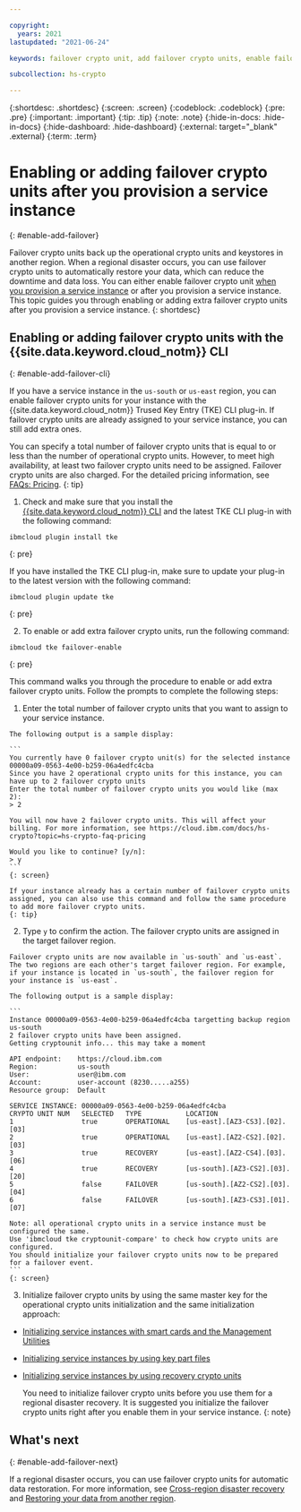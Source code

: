 ```yaml
---

copyright:
  years: 2021
lastupdated: "2021-06-24"

keywords: failover crypto unit, add failover crypto units, enable failover, enable cross-region recovery

subcollection: hs-crypto

---
```


{:shortdesc: .shortdesc}
{:screen: .screen}
{:codeblock: .codeblock}
{:pre: .pre}
{:important: .important}
{:tip: .tip}
{:note: .note}
{:hide-in-docs: .hide-in-docs}
{:hide-dashboard: .hide-dashboard}
{:external: target="_blank" .external}
{:term: .term}

# Enabling or adding failover crypto units after you provision a service instance
{: #enable-add-failover}

Failover crypto units back up the operational crypto units and keystores in another region. When a regional disaster occurs, you can use failover crypto units to automatically restore your data, which can reduce the downtime and data loss. You can either enable failover crypto unit [when you provision a service instance](/docs/hs-crypto?topic=hs-crypto-provision) or after you provision a service instance. This topic guides you through enabling or adding extra failover crypto units after you provision a service instance.
{: shortdesc}

## Enabling or adding failover crypto units with the {{site.data.keyword.cloud_notm}} CLI
{: #enable-add-failover-cli}

If you have a service instance in the `us-south` or `us-east` region, you can enable failover crypto units for your instance with the {{site.data.keyword.cloud_notm}} Trused Key Entry (TKE) CLI plug-in. If failover crypto units are already assigned to your service instance, you can still add extra ones.

You can specify a total number of failover crypto units that is equal to or less than the number of operational crypto units. However, to meet high availability, at least two failover crypto units need to be assigned. Failover crypto units are also charged. For the detailed pricing information, see [FAQs: Pricing](/docs/hs-crypto?topic=hs-crypto-faq-pricing).
{: tip}

1. Check and make sure that you install the [{{site.data.keyword.cloud_notm}} CLI](/docs/cli?topic=cli-install-ibmcloud-cli) and the latest TKE CLI plug-in with the following command:

  ```
  ibmcloud plugin install tke
  ```
  {: pre}

  If you have installed the TKE CLI plug-in, make sure to update your plug-in to the latest version with the following command:

  ```
  ibmcloud plugin update tke
  ```
  {: pre}

2. To enable or add extra failover crypto units, run the following command:

  ```
  ibmcloud tke failover-enable
  ```
  {: pre}

  This command walks you through the procedure to enable or add extra failover crypto units. Follow the prompts to complete the following steps:

  1. Enter the total number of failover crypto units that you want to assign to your service instance.

    The following output is a sample display:

    ```
    You currently have 0 failover crypto unit(s) for the selected instance 00000a09-0563-4e00-b259-06a4edfc4cba
    Since you have 2 operational crypto units for this instance, you can have up to 2 failover crypto units
    Enter the total number of failover crypto units you would like (max 2):
    > 2

    You will now have 2 failover crypto units. This will affect your billing. For more information, see https://cloud.ibm.com/docs/hs-crypto?topic=hs-crypto-faq-pricing

    Would you like to continue? [y/n]:
    > y
    ```
    {: screen}

    If your instance already has a certain number of failover crypto units assigned, you can also use this command and follow the same procedure to add more failover crypto units.
    {: tip}

  2. Type `y` to confirm the action. The failover crypto units are assigned in the target failover region.

    Failover crypto units are now available in `us-south` and `us-east`. The two regions are each other's target failover region. For example, if your instance is located in `us-south`, the failover region for your instance is `us-east`.

    The following output is a sample display:

    ```
    Instance 00000a09-0563-4e00-b259-06a4edfc4cba targetting backup region us-south
    2 failover crypto units have been assigned.
    Getting cryptounit info... this may take a moment

    API endpoint:    https://cloud.ibm.com
    Region:          us-south
    User:            user@ibm.com
    Account:         user-account (8230.....a255)
    Resource group:  Default

    SERVICE INSTANCE: 00000a09-0563-4e00-b259-06a4edfc4cba
    CRYPTO UNIT NUM   SELECTED   TYPE           LOCATION
    1                 true       OPERATIONAL    [us-east].[AZ3-CS3].[02].[03]
    2                 true       OPERATIONAL    [us-east].[AZ2-CS2].[02].[03]
    3                 true       RECOVERY       [us-east].[AZ2-CS4].[03].[06]
    4                 true       RECOVERY       [us-south].[AZ3-CS2].[03].[20]
    5                 false      FAILOVER       [us-south].[AZ2-CS2].[03].[04]
    6                 false      FAILOVER       [us-south].[AZ3-CS3].[01].[07]

    Note: all operational crypto units in a service instance must be configured the same.
    Use 'ibmcloud tke cryptounit-compare' to check how crypto units are configured.
    You should initialize your failover crypto units now to be prepared for a failover event.
    ```
    {: screen}

3. Initialize failover crypto units by using the same master key for the operational crypto units initialization and the same initialization approach:

- [Initializing service instances with smart cards and the Management Utilities](/docs/hs-crypto?topic=hs-crypto-initialize-hsm-management-utilities)
- [Initializing service instances by using key part files](/docs/hs-crypto?topic=hs-crypto-initialize-hsm)
- [Initializing service instances by using recovery crypto units](/docs/hs-crypto?topic=hs-crypto-initialize-hsm-recovery-crypto-unit)

  You need to initialize failover crypto units before you use them for a regional disaster recovery. It is suggested you initialize the failover crypto units right after you enable them in your service instance.
  {: note}

## What's next
{: #enable-add-failover-next}

If a regional disaster occurs, you can use failover crypto units for automatic data restoration. For more information, see [Cross-region disaster recovery](/docs/hs-crypto?topic=hs-crypto-ha-dr#cross-region-disaster-recovery) and [Restoring your data from another region](/docs/hs-crypto?topic=hs-crypto-restore-data).
